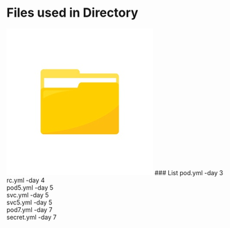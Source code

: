 # Files used in Directory
<img src="1.jpg">
### List
pod.yml -day 3<br>
rc.yml -day 4<br>
pod5.yml -day 5<br>
svc.yml -day 5<br> 
svc5.yml -day 5<br>
pod7.yml -day 7<br>
secret.yml -day 7<br>
